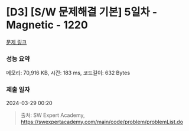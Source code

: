 # [D3] [S/W 문제해결 기본] 5일차 - Magnetic - 1220 

[문제 링크](https://swexpertacademy.com/main/code/problem/problemDetail.do?contestProbId=AV14hwZqABsCFAYD) 

### 성능 요약

메모리: 70,916 KB, 시간: 183 ms, 코드길이: 632 Bytes

### 제출 일자

2024-03-29 00:20



> 출처: SW Expert Academy, https://swexpertacademy.com/main/code/problem/problemList.do